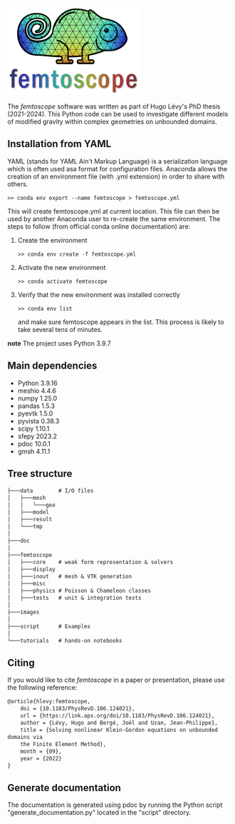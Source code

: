 ![](images/logo.png)

The *femtoscope* software was written as part of Hugo Lévy's PhD thesis (2021-2024). This Python code can be used to investigate different models of modified gravity within complex geometries on unbounded domains.

## Installation from YAML

YAML (stands for YAML Ain't Markup Language) is a serialization
language which is often used asa format for configuration files.
Anaconda allows the creation of an environment file (with .yml
extension) in order to share with others.
```console
>> conda env export --name femtoscope > femtoscope.yml
```
This will create femtoscope.yml at current location. This file can then be used by another Anaconda user to re-create the same environment. The steps to follow (from official conda online documentation) are:
1) Create the environment
	```console
	>> conda env create -f femtoscope.yml
	```
2) Activate the new environment
	```console
	>> conda activate femtoscope
	```
3) Verify that the new environment was installed correctly
	```console
    >> conda env list
	```
   and make sure femtoscope appears in the list. This process is likely to take several tens of minutes.
   
**note**
The project uses Python 3.9.7

## Main dependencies

- Python 3.9.16
- meshio 4.4.6
- numpy 1.25.0
- pandas 1.5.3
- pyevtk 1.5.0
- pyvista 0.38.3
- scipy 1.10.1
- sfepy 2023.2
- pdoc 10.0.1
- gmsh  4.11.1
	
## Tree structure

```shell
├───data		# I/O files
│   ├───mesh
│   │   └───geo
│   ├───model
│   ├───result
│   └───tmp
│
├───doc
│
├───femtoscope
│   ├───core	# weak form representation & solvers
│   ├───display
│   ├───inout	# mesh & VTK generation
│   ├───misc
│   ├───physics	# Poisson & Chameleon classes	
│   ├───tests	# unit & integration tests
│
├───images
│
├───script		# Examples
│
└───tutorials	# hands-on notebooks
```


## Citing

If you would like to cite *femtoscope* in a paper or presentation, please use the following reference:
```
@article{hlevy:femtoscope,
	doi = {10.1103/PhysRevD.106.124021},
	url = {https://link.aps.org/doi/10.1103/PhysRevD.106.124021},
	author = {Lévy, Hugo and Bergé, Joël and Uzan, Jean-Philippe},
	title = {Solving nonlinear Klein-Gordon equations on unbounded domains via
	the Finite Element Method},
	month = {09},
	year = {2022}
}
```

## Generate documentation

The documentation is generated using pdoc by running the Python script "generate_documentation.py" located in the "script" directory.